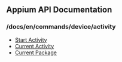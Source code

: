 ## Appium API Documentation

  ### /docs/en/commands/device/activity

<div class="api-index">

<ul>
    <li><a href='/docs/en/commands/device/activity/start-activity.md'>Start Activity</a></li>
    <li><a href='/docs/en/commands/device/activity/current-activity.md'>Current Activity</a></li>
    <li><a href='/docs/en/commands/device/activity/current-package.md'>Current Package</a></li>
</ul>
</div>

